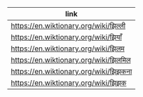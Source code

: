 |link|
|----|
|https://en.wiktionary.org/wiki/झिल्ली|
|https://en.wiktionary.org/wiki/झियाँ|
|https://en.wiktionary.org/wiki/झिलम|
|https://en.wiktionary.org/wiki/झिलमिल|
|https://en.wiktionary.org/wiki/झिझकना|
|https://en.wiktionary.org/wiki/झिझक|
